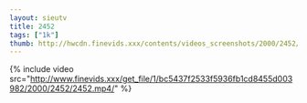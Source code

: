 ```yaml
--- 
layout: sieutv
title: 2452
tags: ["1k"]
thumb: http://hwcdn.finevids.xxx/contents/videos_screenshots/2000/2452/preview.mp4.jpg
---
```

{% include video src="http://www.finevids.xxx/get_file/1/bc5437f2533f5936fb1cd8455d003982/2000/2452/2452.mp4/" %} 
